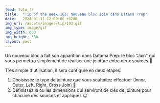 ```yaml
---
feed: totw_fr
title:  "Tip of the Week 103: Nouveau bloc Join dans Datama Prep"
date:   2024-01-11 12:00:00 +0200
img_url: /assets/images/tip/103.gif
img_type: image/gif
img_width: 600
img_height: 300
layout: post
---
```



Un nouveau bloc a fait son apparition dans Datama Prep: le bloc "Join" qui vous permettra simplement de réaliser une jointure entre deux sources 🥳  

Très simple d'utilisation, il sera configuré en deux étapes:
1. Choisissez le type de jointure que vous souhaitez effectuer (Inner, Outer, Left, Right, Cross Join) 🔗
2. Définissez la ou les dimensions qui serviront de clés de jointure pour chacune des sources et appliquez 😉
